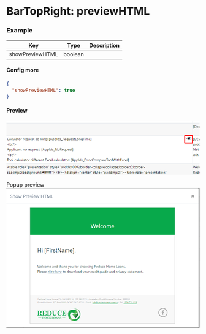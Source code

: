 # BarTopRight: previewHTML

### Example
| Key             | Type       | Description |
| ------          | ---------- | ----------- |
| showPreviewHTML | boolean    |             |
#### Config more
```json
{
  "showPreviewHTML": true
}
```

#### Preview
![](../../../.gitbook/assets/previewHtml1.png)

Popup preview  
![](../../../.gitbook/assets/preivewHtml2.png)

